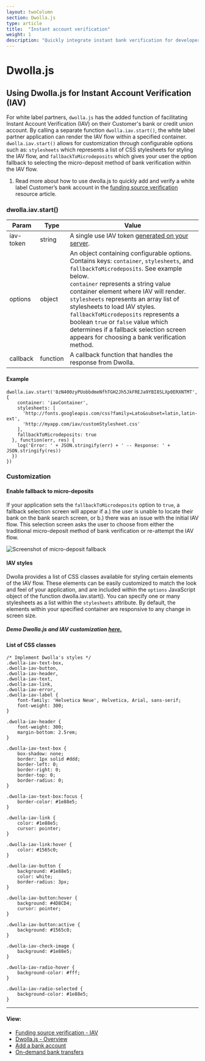 ```yaml
---
layout: twoColumn
section: Dwolla.js
type: article
title:  "Instant account verification"
weight: 1
description: "Quickly integrate instant bank verification for developers using the Dwolla ACH API."
---
```


# Dwolla.js

## Using Dwolla.js for Instant Account Verification (IAV)
For white label partners, `dwolla.js` has the added function of facilitating Instant Account Verification (IAV) on their Customer's bank or credit union account. By calling a separate function `dwolla.iav.start()`, the white label partner application can render the IAV flow within a specified container. `dwolla.iav.start()` allows for customization through configurable options such as: `stylesheets` which represents a list of CSS stylesheets for styling the IAV flow, and `fallbackToMicrodeposits` which gives your user the option fallback to selecting the micro-deposit method of bank verification within the IAV flow.

<ol class="alerts">
    <li class="alert icon-alert-info">Read more about how to use dwolla.js to quickly add and verify a white label Customer’s bank account in the <a href="/resources/funding-source-verification/instant-account-verification.html">funding source verification</a> resource article.</li>
</ol>

### dwolla.iav.start()

Param | Type | Value
----------|-------------|--------------
iav-token | string | A single use IAV token [generated on your server](https://docsv2.dwolla.com/#generate-an-iav-token).
options | object | An object containing configurable options. Contains keys: `container`, `stylesheets`, and `fallbackToMicrodeposits`. See example below. <br> `container` represents a string value container element where IAV will render. <br> `stylesheets` represents an array list of stylesheets to load IAV styles. <br> `fallbackToMicrodeposits` represents a boolean `true` or `false` value which determines if a fallback selection screen appears for choosing a bank verification method.
callback | function | A callback function that handles the response from Dwolla.

#### Example 

```javascriptnoselect
dwolla.iav.start('8zN400zyPUobbdmeNfhTGH2Jh5JkFREJa9YBI8SLXp0ERXNTMT', {
    container: 'iavContainer',
    stylesheets: [
      'http://fonts.googleapis.com/css?family=Lato&subset=latin,latin-ext',
      'http://myapp.com/iav/customStylesheet.css'
    ],
    fallbackToMicrodeposits: true
  }, function(err, res) {
    log('Error: ' + JSON.stringify(err) + ' -- Response: ' + JSON.stringify(res))
  })
})
```

### Customization
#### Enable fallback to micro-deposits
If your application sets the `fallbackToMicrodeposits` option to `true`, a fallback selection screen will appear if a.) the user is unable to locate their bank on the bank search screen, or b.) there was an issue with the initial IAV flow. This selection screen asks the user to choose from either the traditional micro-deposit method of bank verification or re-attempt the IAV flow. 

![Screenshot of micro-deposit fallback](/images/microdeposits-fallback.png "fallback to micro-deposits")

#### IAV styles
Dwolla provides a list of CSS classes available for styling certain elements of the IAV flow. These elements can be easily customized to match the look and feel of your application, and are included within the `options` JavaScript object of the function dwolla.iav.start(). You can specify one or many stylesheets as a list within the `stylesheets` attribute. By default, the elements within your specified container are responsive to any change in screen size. 

##### Demo Dwolla.js and IAV customization <a href="https://www.dwolla.com/dwollajs-bank-verification">here.</a>

#### List of CSS classes
```cssnoselect
/* Implement Dwolla's styles */
.dwolla-iav-text-box,
.dwolla-iav-button,
.dwolla-iav-header,
.dwolla-iav-text,
.dwolla-iav-link,
.dwolla-iav-error,
.dwolla-iav-label {
    font-family: 'Helvetica Neue', Helvetica, Arial, sans-serif;
    font-weight: 300;
}

.dwolla-iav-header {
    font-weight: 300;
    margin-bottom: 2.5rem;
}

.dwolla-iav-text-box {
    box-shadow: none;
    border: 1px solid #ddd;
    border-left: 0;
    border-right: 0;
    border-top: 0;
    border-radius: 0;
}

.dwolla-iav-text-box:focus {
    border-color: #1e88e5;
}

.dwolla-iav-link {
    color: #1e88e5;
    cursor: pointer;
}

.dwolla-iav-link:hover {
    color: #1565c0;
}

.dwolla-iav-button {
    background: #1e88e5;
    color: white;
    border-radius: 3px;
}

.dwolla-iav-button:hover {
    background: #4D8CD4;
    cursor: pointer;
}

.dwolla-iav-button:active {
    background: #1565c0;
}

.dwolla-iav-check-image {
    background: #1e88e5;
}

.dwolla-iav-radio-hover {
    background-color: #fff;
}

.dwolla-iav-radio-selected {
    background-color: #1e88e5;
}
```

* * *

#### View:

*   [Funding source verification - IAV](/resources/funding-source-verification/instant-account-verification.html)
*   [Dwolla.js - Overview](/resources/dwolla-js.html)
*   [Add a bank account](/resources/dwolla-js/add-a-bank-account.html)
*   [On-demand bank transfers](/resources/dwolla-js/on-demand-bank-transfers.html)